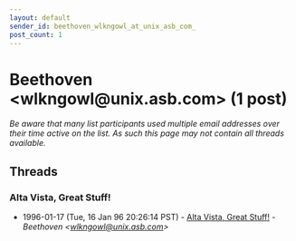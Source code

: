 ```yaml
---
layout: default
sender_id: beethoven_wlkngowl_at_unix_asb_com_
post_count: 1
---
```


# Beethoven <wlkngowl<span>@</span>unix.asb.com> (1 post)

_Be aware that many list participants used multiple email addresses over their time active on the list. As such this page may not contain all threads available._

## Threads

### Alta Vista, Great Stuff!
+ 1996-01-17 (Tue, 16 Jan 96 20:26:14 PST) - [Alta Vista, Great Stuff!](/archive/1996/01/c70fec91192f7c2ccd44a45ec2b034456d87e98cfd45d9c6d05858e8f06db536) - _Beethoven \<wlkngowl@unix.asb.com\>_

